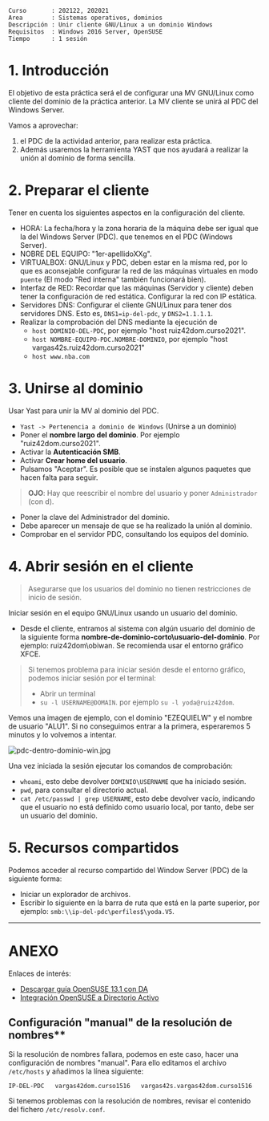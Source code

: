 
```
Curso       : 202122, 202021
Area        : Sistemas operativos, dominios
Descripción : Unir cliente GNU/Linux a un dominio Windows
Requisitos  : Windows 2016 Server, OpenSUSE
Tiempo      : 1 sesión
```

# 1. Introducción

El objetivo de esta práctica será el de configurar una MV GNU/Linux como cliente del dominio de la práctica anterior. La MV cliente se unirá al PDC del Windows Server.

Vamos a aprovechar:
1. el PDC de la actividad anterior, para realizar esta práctica.
2. Además usaremos la herramienta YAST que nos ayudará a realizar la unión al dominio de forma sencilla.

# 2. Preparar el cliente

Tener en cuenta los siguientes aspectos en la configuración del cliente.
* HORA: La fecha/hora y la zona horaria de la máquina debe ser igual que la del Windows Server (PDC). que tenemos en el PDC (Windows Server).
* NOBRE DEL EQUIPO: "1er-apellidoXXg".
* VIRTUALBOX: GNU/Linux y PDC, deben estar en la misma red, por lo que es aconsejable configurar la red de las máquinas virtuales en modo `puente` (El modo "Red interna" también funcionará bien).
* Interfaz de RED: Recordar que las máquinas (Servidor y cliente) deben tener la configuración de red estática. Configurar la red con IP estática.
* Servidores DNS: Configurar el cliente GNU/Linux para tener dos servidores DNS.
Esto es, `DNS1=ip-del-pdc`, y `DNS2=1.1.1.1`.
* Realizar la comprobación del DNS mediante la ejecución de
    * `host DOMINIO-DEL-PDC`, por ejemplo "host ruiz42dom.curso2021".
    * `host NOMBRE-EQUIPO-PDC.NOMBRE-DOMINIO`, por ejemplo "host vargas42s.ruiz42dom.curso2021"
    * `host www.nba.com`

# 3. Unirse al dominio

Usar Yast para unir la MV al dominio del PDC.
* `Yast -> Pertenencia a dominio de Windows` (Unirse a un dominio)
* Poner el **nombre largo del dominio**. Por ejemplo "ruiz42dom.curso2021".
* Activar la **Autenticación SMB**.
* Activar **Crear home del usuario**.
* Pulsamos "Aceptar". Es posible que se instalen algunos paquetes que hacen falta para seguir.

> **OJO**: Hay que reescribir el nombre del usuario y poner `Administrador` (con d).

* Poner la clave del Administrador del dominio.
* Debe aparecer un mensaje de que se ha realizado la unión al dominio.
* Comprobar en el servidor PDC, consultando los equipos del dominio.

# 4. Abrir sesión en el cliente

> Asegurarse que los usuarios del dominio no tienen restricciones de inicio de sesión.

Iniciar sesión en el equipo GNU/Linux usando un usuario del dominio.
* Desde el cliente, entramos al sistema con algún usuario del dominio de la siguiente forma **nombre-de-dominio-corto\usuario-del-dominio**. Por ejemplo: ruiz42dom\obiwan. Se recomienda usar el entorno gráfico XFCE.

> Si tenemos problema para iniciar sesión desde el entorno gráfico, podemos iniciar
sesión por el terminal:
> * Abrir un terminal
> * `su -l USERNAME@DOMAIN`. por ejemplo `su -l yoda@ruiz42dom`.

Vemos una imagen de ejemplo, con el dominio "EZEQUIELW" y el nombre de usuario "ALU1".
Si no conseguimos entrar a la primera, esperaremos 5 minutos y lo volvemos a intentar.

![pdc-dentro-dominio-win.jpg](./files/pdc-dentro-dominio-win.jpg)

Una vez iniciada la sesión ejecutar los comandos de comprobación:
* `whoami`, esto debe devolver `DOMINIO\USERNAME` que ha iniciado sesión.
* `pwd`, para consultar el directorio actual.
* `cat /etc/passwd | grep USERNAME`, esto debe devolver vacío, indicando
que el usuario no está definido como usuario local, por tanto, debe ser
un usuario del dominio.

# 5. Recursos compartidos

Podemos acceder al recurso compartido del Window Server (PDC) de la siguiente forma:
* Iniciar un explorador de archivos.
* Escribir lo siguiente en la barra de ruta que está en la parte superior, por ejemplo: `smb:\\ip-del-pdc\perfiles$\yoda.V5`.

---

# ANEXO

Enlaces de interés:
* [Descargar guía OpenSUSE 13.1 con DA](http://www.mediafire.com/download/513w206qbg014bv/openSUSE+13.1+con+Active+Directory+Gu%C3%ADa+Ilustrada.zip)
* [Integración OpenSUSE a Directorio Activo](https://es.opensuse.org/Integraci%C3%B3n_de_Directorio_Activo)

## Configuración "manual" de la resolución de nombres**

Si la resolución de nombres fallara, podemos en este caso, hacer
una configuración de nombres "manual".
Para ello editamos el archivo `/etc/hosts` y añadimos la línea siguiente:

`IP-DEL-PDC   vargas42dom.curso1516   vargas42s.vargas42dom.curso1516`

Si tenemos problemas con la resolución de nombres, revisar el contenido
del fichero `/etc/resolv.conf`.
